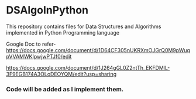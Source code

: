 # DSAlgoInPython
This repository contains files for Data Structures and Algorithms implemented in Python Programming language

Google Doc to refer- https://docs.google.com/document/d/1D64CF305nUKRXmOJGrQ0M9pWuqpVVAMWKIpwjwPTJf0/edit

https://docs.google.com/document/d/1J264gGL0Z2ntTh_EKFDMlL-3F9EGB174A3OLoDEOYQM/edit?usp=sharing

### Code will be added as I implement them. 
